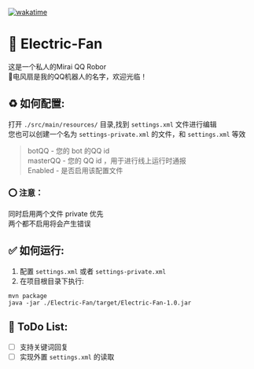 [![wakatime](https://wakatime.com/badge/user/cd8731d7-2366-4da2-8032-5bb5ad0d3122/project/4287dc1c-2b18-48d4-b88d-a5c722eaaa34.svg)](https://wakatime.com/badge/user/cd8731d7-2366-4da2-8032-5bb5ad0d3122/project/4287dc1c-2b18-48d4-b88d-a5c722eaaa34)
# 🥰 Electric-Fan
这是一个私人的Mirai QQ Robor  
🦾电风扇是我的QQ机器人的名字，欢迎光临！

## ♻️ 如何配置:
打开 `./src/main/resources/` 目录,找到 `settings.xml` 文件进行编辑  
您也可以创建一个名为 `settings-private.xml` 的文件，和 `settings.xml` 等效
> botQQ - 您的 bot 的QQ id  
> masterQQ - 您的 QQ id ，用于进行线上运行时通报  
> Enabled - 是否启用该配置文件  

### ⭕️ 注意：
同时启用两个文件 private 优先  
两个都不启用将会产生错误

## ✅ 如何运行:

1. 配置 `settings.xml` 或者 `settings-private.xml`
2. 在项目根目录下执行:
```shell
mvn package
java -jar ./Electric-Fan/target/Electric-Fan-1.0.jar
```

## 🌈 ToDo List:

- [ ] 支持关键词回复
- [ ] 实现外置 `settings.xml` 的读取